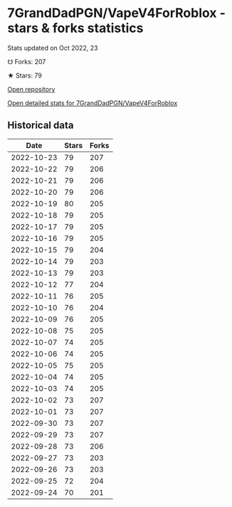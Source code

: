 # 7GrandDadPGN/VapeV4ForRoblox - stars & forks statistics

Stats updated on Oct 2022, 23

☋ Forks: 207

★ Stars: 79

[Open repository](https://github.com/7GrandDadPGN/VapeV4ForRoblox)

[Open detailed stats for 7GrandDadPGN/VapeV4ForRoblox](https://reviewgithub.com/rep/7GrandDadPGN/VapeV4ForRoblox)

## Historical data
| Date | Stars | Forks |
|------|-------|-------|
| 2022-10-23 | 79 | 207 | 
| 2022-10-22 | 79 | 206 | 
| 2022-10-21 | 79 | 206 | 
| 2022-10-20 | 79 | 206 | 
| 2022-10-19 | 80 | 205 | 
| 2022-10-18 | 79 | 205 | 
| 2022-10-17 | 79 | 205 | 
| 2022-10-16 | 79 | 205 | 
| 2022-10-15 | 79 | 204 | 
| 2022-10-14 | 79 | 203 | 
| 2022-10-13 | 79 | 203 | 
| 2022-10-12 | 77 | 204 | 
| 2022-10-11 | 76 | 205 | 
| 2022-10-10 | 76 | 204 | 
| 2022-10-09 | 76 | 205 | 
| 2022-10-08 | 75 | 205 | 
| 2022-10-07 | 74 | 205 | 
| 2022-10-06 | 74 | 205 | 
| 2022-10-05 | 75 | 205 | 
| 2022-10-04 | 74 | 205 | 
| 2022-10-03 | 74 | 205 | 
| 2022-10-02 | 73 | 207 | 
| 2022-10-01 | 73 | 207 | 
| 2022-09-30 | 73 | 207 | 
| 2022-09-29 | 73 | 207 | 
| 2022-09-28 | 73 | 206 | 
| 2022-09-27 | 73 | 203 | 
| 2022-09-26 | 73 | 203 | 
| 2022-09-25 | 72 | 204 | 
| 2022-09-24 | 70 | 201 | 

